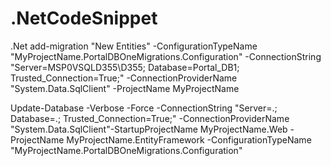 # .NetCodeSnippet
.Net
add-migration "New Entities" -ConfigurationTypeName "MyProjectName.PortalDBOneMigrations.Configuration" -ConnectionString "Server=MSP0VSQLD355\D355; Database=Portal_DB1; Trusted_Connection=True;" -ConnectionProviderName "System.Data.SqlClient" -ProjectName MyProjectName

Update-Database -Verbose -Force -ConnectionString "Server=.; Database=.; Trusted_Connection=True;" -ConnectionProviderName "System.Data.SqlClient"-StartupProjectName MyProjectName.Web  -ProjectName MyProjectName.EntityFramework -ConfigurationTypeName "MyProjectName.PortalDBOneMigrations.Configuration"

